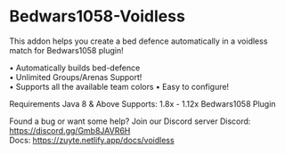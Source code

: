 # Bedwars1058-Voidless

This addon helps you create a bed defence automatically
in a voidless match for Bedwars1058 plugin!

• Automatically builds bed-defence       
• Unlimited Groups/Arenas Support!     
• Supports all the available team colors
• Easy to configure!      

Requirements
Java 8 & Above
Supports: 1.8x - 1.12x
Bedwars1058 Plugin

Found a bug or want some help? Join our Discord server
Discord: https://discord.gg/Gmb8JAVR6H  
Docs: https://zuyte.netlify.app/docs/voidless
